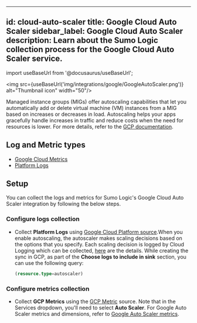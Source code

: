 
---
id: cloud-auto-scaler
title: Google Cloud Auto Scaler
sidebar_label: Google Cloud Auto Scaler
description: Learn about the Sumo Logic collection process for the Google Cloud Auto Scaler service.
---

import useBaseUrl from '@docusaurus/useBaseUrl';

<img src={useBaseUrl('img/integrations/google/GoogleAutoScaler.png')} alt="Thumbnail icon" width="50"/>

Managed instance groups (MIGs) offer autoscaling capabilities that let you automatically add or delete virtual machine (VM) instances from a MIG based on increases or decreases in load. Autoscaling helps your apps gracefully handle increases in traffic and reduce costs when the need for resources is lower. For more details, refer to the [GCP documentation](https://cloud.google.com/compute/docs/autoscaler).

## Log and Metric types

* [Google Cloud Metrics](https://cloud.google.com/monitoring/api/metrics_gcp)
* [Platform Logs](https://docs.aws.amazon.com/appflow/latest/userguide/monitoring-cloudwatch.html)

## Setup
You can collect the logs and metrics for Sumo Logic's Google Cloud Auto Scaler integration by following the below steps.

### Configure logs collection

* Collect **Platform Logs** using [Google Cloud Platform source](/docs/send-data/hosted-collectors/google-source/google-cloud-platform-source).When you enable autoscaling, the autoscaler makes scaling decisions based on the options that you specify. Each scaling decision is logged by Cloud Logging which can be collected, [here](https://cloud.google.com/compute/docs/autoscaler/viewing-autoscaler-logs) are the details. While creating the sync in GCP, as part of the **Choose logs to include in sink** section, you can use the following query:
   ```sql
   (resource.type=autoscaler)
   ```

### Configure metrics collection

* Collect **GCP Metrics** using the [GCP Metric](/docs/send-data/hosted-collectors/google-source/gcp-metrics-source/) source. Note that in the Services dropdown, you'll need to select **Auto Scaler**. For Google Auto Scaler metrics and dimensions, refer to [Google Auto Scaler metrics](https://cloud.google.com/monitoring/api/metrics_gcp#gcp-autoscaler).
